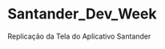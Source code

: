 # Santander_Dev_Week
 Replicação da Tela do Aplicativo Santander
 
 [](https://www.youtube.com/watch?v=T70t3mDiwvg")
